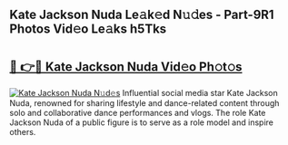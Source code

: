 ## Kate Jackson Nuda Le𝚊k𝚎d N𝚞𝚍es - Part-9R1 Photos Vid𝚎o Le𝚊ks h5Tks

# <h2><a href="http://fbc25y.evod.top/?m=Kate+Jackson+Nuda">🔗 👉🔴 Kate Jackson Nuda Vid𝚎o Ph𝚘t𝚘s</a></h2>

[![Kate Jackson Nuda N𝚞d𝚎s](https://i.imgur.com/8V9OHl7.gif)](http://fbc25y.evod.top/?m=Kate+Jackson+Nuda)
Influential social media star Kate Jackson Nuda, renowned for sharing lifestyle and dance-related content through solo and collaborative dance performances and vlogs. The role Kate Jackson Nuda of a public figure is to serve as a role model and inspire others. 
